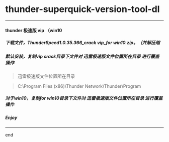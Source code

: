 # thunder-superquick-version-tool-dl

---


#### thunder 极速版 vip （win10

##### 下载文件，ThunderSpeed1.0.35.366_crack vip_for win10.zip。（并解压缩

> 

##### 默认安装，复制vip crack目录下文件对 迅雷极速版文件位置所在目录 进行覆盖 操作


> 迅雷极速版文件位置所在目录

> C:\Program Files (x86)\Thunder Network\Thunder\Program

##### 对于win10，复制for win10目录下文件对 迅雷极速版文件位置所在目录 进行覆盖 操作


##### Enjoy

---

end